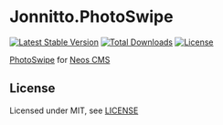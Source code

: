 Jonnitto.PhotoSwipe
==================

[![Latest Stable Version](https://poser.pugx.org/jonnitto/photoswipe/v/stable)](https://packagist.org/packages/jonnitto/photoswipe)
[![Total Downloads](https://poser.pugx.org/jonnitto/photoswipe/downloads)](https://packagist.org/packages/jonnitto/photoswipe)
[![License](https://poser.pugx.org/jonnitto/photoswipe/license)](https://packagist.org/packages/jonnitto/photoswipe)

[PhotoSwipe](http://photoswipe.com/) for [Neos CMS](https://www.neos.io)


License
-------

Licensed under MIT, see [LICENSE](LICENSE)
